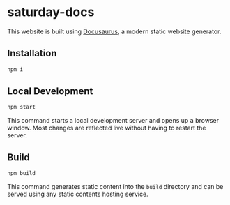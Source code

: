 # saturday-docs

This website is built using [Docusaurus](https://docusaurus.io/), a modern static website generator.

## Installation

```bash
npm i
```

## Local Development

```bash
npm start
```

This command starts a local development server and opens up a browser window. Most changes are reflected live without having to restart the server.

## Build

```bash
npm build
```

This command generates static content into the `build` directory and can be served using any static contents hosting service.